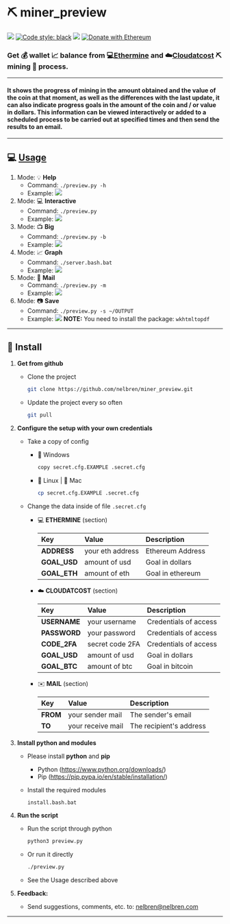 # ⛏️ miner_preview

[![](images/python.svg)](https://python.org/)
[![Code style: black](https://img.shields.io/badge/code%20style-black-000000.svg?style=flat-square)](https://github.com/psf/black)
[![](images/pylint.svg)](https://pylint.org/)
[![Donate with Ethereum](https://en.cryptobadges.io/badge/micro/0x0892c9b9b58ad5a7878d5dcd4da4ee72109c32c6)](https://en.cryptobadges.io/donate/0x0892c9b9b58ad5a7878d5dcd4da4ee72109c32c6)

### Get 💰 wallet 📈 balance from 💻[Ethermine](https://www.ethermine.org/) and ☁️[Cloudatcost](https://www.cloudatcost.com/) ⛏️ mining 🚧 process.

---
#### It shows the progress of mining in the amount obtained and the value of the coin at that moment, as well as the differences with the last update, it can also indicate progress goals in the amount of the coin and / or value in dollars. This information can be viewed interactively or added to a scheduled process to be carried out at specified times and then send the results to an email. 
---

## 💻 [Usage](#usage)

1. Mode: 💡 **Help**
    - Command: `./preview.py -h`
    - Example: 
        ![](images/help.png)
2. Mode: 💻 **Interactive** 
    - Command: `./preview.py`
    - Example:
        ![](images/preview.png)
3. Mode: 📺 **Big** 
    - Command: `./preview.py -b`
    - Example:
        ![](images/big.png)   
4. Mode: 📈 **Graph** 
    - Command: `./server.bash.bat`
    - Example:
        ![](images/graph.png)
5. Mode: 📧 **Mail**
    - Command: `./preview.py -m`
    - Example:
        ![](images/mail.jpg)
6. Mode: 📷 **Save** 
    - Command: `./preview.py -s ~/OUTPUT`
    - Example:
        ![](images/save.png)
    **NOTE:** You need to install the package: `wkhtmltopdf`

---

## 🔩 Install

1. **Get from github**

    - Clone the project
        ```bash
        git clone https://github.com/nelbren/miner_preview.git
        ```
    - Update the project every so often
        ```bash
        git pull
        ```

2. **Configure the setup with your own credentials**
    - Take a copy of config
        - 🚪 Windows
            ```bash
            copy secret.cfg.EXAMPLE .secret.cfg
            ```

        - 🐧 Linux | 🍎  Mac      
            ```bash
            cp secret.cfg.EXAMPLE .secret.cfg
            ```
    - Change the data inside of file `.secret.cfg`

        - 💻 **ETHERMINE** (section)

            |Key|Value|Description|
            |:--|:--|:--|
            |**ADDRESS**|your eth address|Ethereum Address|
            |**GOAL_USD**|amount of usd|Goal in dollars|
            |**GOAL_ETH**|amount of eth|Goal in ethereum|

        - ☁️ **CLOUDATCOST** (section)

            |Key|Value|Description|
            |:--|:--|:--|
            |**USERNAME**|your username|Credentials of access|
            |**PASSWORD**|your password|Credentials of access|
            |**CODE_2FA**|secret code 2FA|Credentials of access|
            |**GOAL_USD**|amount of usd|Goal in dollars|
            |**GOAL_BTC**|amount of btc|Goal in bitcoin|

        - ✉️ **MAIL** (section)

            |Key|Value|Description|
            |:--|:--|:--|
            |**FROM**|your sender mail|The sender's email|
            |**TO**|your receive mail|The recipient's address|


3. **Install python and modules**
    
    - Please install **python** and **pip**
        - Python (https://www.python.org/downloads/)
        - Pip (https://pip.pypa.io/en/stable/installation/)
    
    - Install the required modules
        ```bash
        install.bash.bat
        ```

4. **Run the script**
    - Run the script through python
        ```bash
        python3 preview.py
        ```
    - Or run it directly
        ```bash
        ./preview.py
        ```
    - See the <a name="usage">Usage</a> described above 
     

5. **Feedback:** 
   - Send suggestions, comments, etc. to: nelbren@nelbren.com

---
